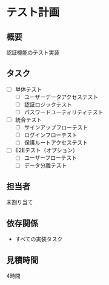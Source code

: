 # テスト計画

## 概要
認証機能のテスト実装

## タスク
- [ ] 単体テスト
  - [ ] ユーザーデータアクセステスト
  - [ ] 認証ロジックテスト
  - [ ] パスワードユーティリティテスト
- [ ] 統合テスト
  - [ ] サインアップフローテスト
  - [ ] ログインフローテスト
  - [ ] 保護ルートアクセステスト
- [ ] E2Eテスト（オプション）
  - [ ] ユーザーフローテスト
  - [ ] データ分離テスト

## 担当者
未割り当て

## 依存関係
- すべての実装タスク

## 見積時間
4時間